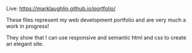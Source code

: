 Live: 
https://marklaughlin.github.io/portfolio/

These files represent my web development portfolio and are very much a work in progress! 

They show that I can use responsive and semantic html and css to create an elegant site. 